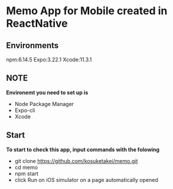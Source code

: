 # Memo App for Mobile created in ReactNative
## Environments
npm:6.14.5
Expo:3.22.1
Xcode:11.3.1
## NOTE
__Environemt you need to set up is__
- Node Package Manager
- Expo-cli
- Xcode
## Start
__To start to check this app, input commands with the folowing__
- git clone https://github.com/kosuketakei/memo.git
- cd memo
- npm start 
- click Run on iOS simulator on a page automatically opened
